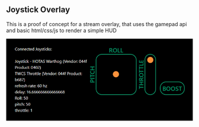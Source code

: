 ## Joystick Overlay
This is a proof of concept for a stream overlay, that uses the gamepad api and basic html/css/js to render a simple HUD

![overlay - green](image.png)